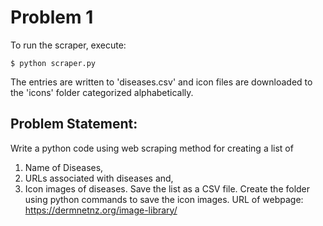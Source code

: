 # Problem 1

To run the scraper, execute:

`$ python scraper.py`

The entries are written to 'diseases.csv' and icon files are downloaded to the 'icons' folder categorized alphabetically.

## Problem Statement:

Write a python code using web scraping method for creating a list of

1. Name of Diseases,
2. URLs associated with diseases and,
3. Icon images of diseases.
   Save the list as a CSV file.
   Create the folder using python commands to save the icon images.
   URL of webpage: https://dermnetnz.org/image-library/
